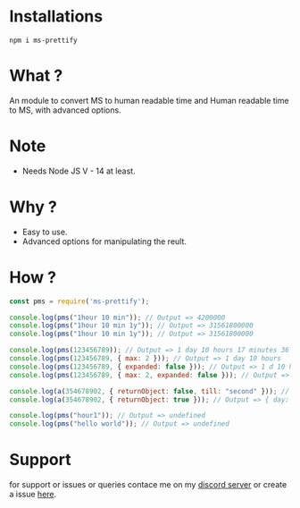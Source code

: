 # Installations
```
npm i ms-prettify
```

# What ?
An module to convert MS to human readable time and Human readable time to MS, with advanced options.

# Note
- Needs Node JS V - 14 at least.
# Why ?
- Easy to use.
- Advanced options for manipulating the reult.

# How ?
```js
const pms = require('ms-prettify');

console.log(pms("1hour 10 min")); // Output => 4200000
console.log(pms("1hour 10 min 1y")); // Output => 31561800000
console.log(pms("1hour 10 min 1y")); // Output => 31561800000

console.log(pms(123456789)); // Output => 1 day 10 hours 17 minutes 36 seconds 789 milliseconds 
console.log(pms(123456789, { max: 2 })); // Output => 1 day 10 hours 
console.log(pms(123456789, { expanded: false })); // Output => 1 d 10 h 17 m 36 s 789 ms
console.log(pms(123456789, { max: 2, expanded: false })); // Output => 1 d 10 h

console.log(a(354678902, { returnObject: false, till: "second" })); // Output => 4 d 2 h 31 m 31 s
console.log(a(354678902, { returnObject: true })); // Output => { day: 4, hour: 2, minute: 31, second: 18, millisecond: 902 }

console.log(pms("hour1")); // Output => undefined
console.log(pms("hello world")); // Output => undefined
```

# Support
for support or issues or queries contace me on my [discord server](https://discord.gg/XYnMTQNTFh) or create a issue [here](https://github.com/KartikeSingh/ms-prettify/issues).